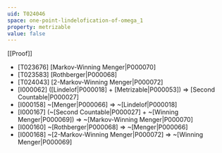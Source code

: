 ```yaml
---
uid: T024046
space: one-point-lindelofication-of-omega_1
property: metrizable
value: false
---
```

[[Proof]]

* [T023676] [Markov-Winning Menger|P000070]
* [T023583] [Rothberger|P000068]
* [T024043] [2-Markov-Winning Menger|P000072]
* [I000062] ([Lindelof|P000018] + [Metrizable|P000053]) => [Second Countable|P000027]
* [I000158] ~[Menger|P000066] => ~[Lindelof|P000018]
* [I000167] (~[Second Countable|P000027] + ~[Winning Menger|P000069]) => ~[Markov-Winning Menger|P000070]
* [I000160] ~[Rothberger|P000068] => ~[Menger|P000066]
* [I000168] ~[2-Markov-Winning Menger|P000072] => ~[Winning Menger|P000069]

